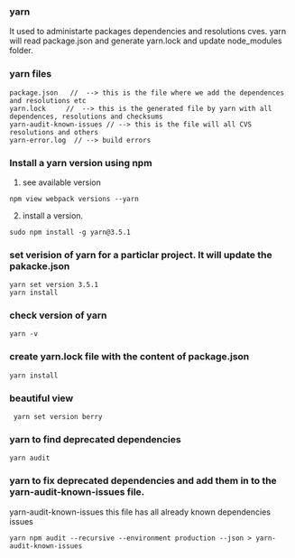 
### yarn
It used to administarte packages dependencies and resolutions cves.  yarn will read package.json and generate yarn.lock and update node_modules  folder. 



### yarn files
```
package.json   //  --> this is the file where we add the dependences and resolutions etc
yarn.lock     //  --> this is the generated file by yarn with all dependences, resolutions and checksums
yarn-audit-known-issues // --> this is the file will all CVS resolutions and others
yarn-error.log  // --> build errors 
```



### Install a yarn version using npm 

1) see available version 
```
npm view webpack versions --yarn
```
2) install a version.
```
sudo npm install -g yarn@3.5.1 
```

### set verision of yarn for a particlar project. It will update the pakacke.json

```
yarn set version 3.5.1
yarn install 
```

### check version of yarn
```
yarn -v
```
### create yarn.lock file with the content of package.json  
```
yarn install 
```


###  beautiful view 
```
 yarn set version berry
```
 
### yarn to find deprecated dependencies
```
yarn audit
```


### yarn to fix deprecated dependencies and add them in to the yarn-audit-known-issues file.
yarn-audit-known-issues this file has all already known dependencies issues

```
yarn npm audit --recursive --environment production --json > yarn-audit-known-issues
```
